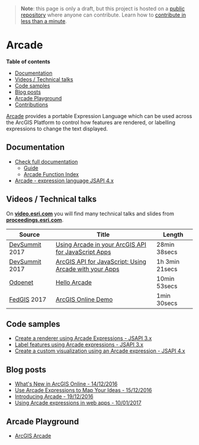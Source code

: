 > **Note**: this page is only a draft, but this project is hosted on a [public repository](https://github.com/hhkaos/awesome-arcgis) where anyone can contribute. Learn how to [contribute in less than a minute](https://github.com/hhkaos/awesome-arcgis/blob/master/CONTRIBUTING.md#contributions).

# Arcade
<!-- START doctoc generated TOC please keep comment here to allow auto update -->
<!-- DON'T EDIT THIS SECTION, INSTEAD RE-RUN doctoc TO UPDATE -->
**Table of contents**

- [Documentation](#documentation)
- [Videos / Technical talks](#videos--technical-talks)
- [Code samples](#code-samples)
- [Blog posts](#blog-posts)
- [Arcade Playground](#arcade-playground)
- [Contributions](#contributions)

<!-- END doctoc generated TOC please keep comment here to allow auto update -->

[Arcade](https://developers.arcgis.com/arcade/) provides a portable Expression Language which can be used across the ArcGIS Platform to control how features are rendered, or labelling expressions to change the text displayed.

## Documentation
* [Check full documentation](https://developers.arcgis.com/arcade/)
  * [Guide](https://developers.arcgis.com/arcade/guide/)
  * [Arcade Function Index](https://developers.arcgis.com/arcade/function-reference/)
* [Arcade - expression language JSAPI 4.x](https://developers.arcgis.com/javascript/latest/guide/arcade/)

## Videos / Technical talks
On [**video.esri.com**](http://video.esri.com/search/arcade) you will find many technical talks and slides from [**proceedings.esri.com**](https://www.google.es/webhp?q=site%3Aproceedings.esri.com%20arcade).

|Source|Title|Length|
|---|---|---|
|[DevSummit](http://www.esri.com/events/devsummit) 2017|[Using Arcade in your ArcGIS API for JavaScript Apps](https://www.youtube.com/watch?v=ctNNsthBo8E)|28min 38secs|
|[DevSummit](http://www.esri.com/events/devsummit) 2017|[ArcGIS API for JavaScript: Using Arcade with your Apps](https://www.youtube.com/watch?v=X6_x3SbTeZU)|1h 3min 21secs|
|[Odoenet](http://odoe.net/blog/)|[Hello Arcade](https://www.youtube.com/watch?v=pmZmQlrOho8&feature=youtu.be)|10min 53secs|
|[FedGIS](http://www.esri.com/events/federal) 2017 |[ArcGIS Online Demo](https://youtu.be/RsOzaXATJUU?t=4m29s)|1min 30secs


## Code samples
* [Create a renderer using Arcade Expressions - JSAPI 3.x](https://developers.arcgis.com/javascript/3/jssamples/renderer_arcade.html)
* [Label features using Arcade expressions  - JSAPI 3.x](https://developers.arcgis.com/javascript/3/jssamples/labels_arcade.html)
* [Create a custom visualization using an Arcade expression - JSAPI 4.x](https://developers.arcgis.com/javascript/latest/sample-code/visualization-arcade/index.html)


## Blog posts
* [What's New in ArcGIS Online - 14/12/2016](https://blogs.esri.com/esri/arcgis/2016/12/14/whats-new-arcgis-online-december-2016/)
* [Use Arcade Expressions to Map Your Ideas - 15/12/2016](https://blogs.esri.com/esri/arcgis/2016/12/15/use-arcade-expressions-to-map-your-ideas/)
* [Introducing Arcade - 19/12/2016](https://blogs.esri.com/esri/arcgis/2016/12/19/introducing-arcade/)
* [Using Arcade expressions in web apps - 10/01/2017](https://blogs.esri.com/esri/arcgis/2017/01/10/using-arcade-expressions-in-web-apps/)


## Arcade Playground
* [ArcGIS Arcade](https://developers.arcgis.com/arcade/playground/)



